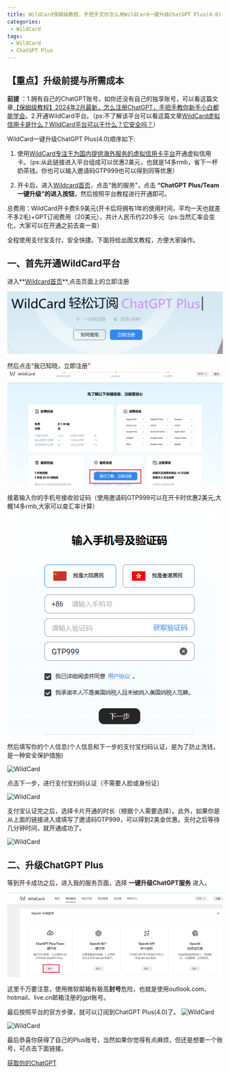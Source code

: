 ```yaml
---
title: WildCard保姆级教程，手把手交你怎么用WildCard一键升级ChatGPT Plus(4.0)
categories:
 - WildCard
tags:
 - WildCard
 - ChatGPT Plus
---
```

##  【重点】升级前提与所需成本

**前提** ：1.拥有自己的ChatGPT账号，如你还没有自己的独享账号，可以看这篇文章[【保姆级教程】2024年2月最新，怎么注册ChatGPT，手把手教你新手小白都能学会](https://txccai.github.io/gptDocs/chatGPT/how-to-register-gpt.html)。2.开通WildCard平台。（ps:不了解该平台可以看这篇文章[WildCard虚拟信用卡是什么？WildCard平台可以干什么？它安全吗？](https://txccai.github.io/gptDocs/WildCard/something-about-wildcard.html)）

WildCard一键升级ChatGPT Plus(4.0)顺序如下:

1. 使用[WildCard专注于为国内提供海外服务的虚拟信用卡平台](https://bewildcard.com/i/GTP999)开通虚拟信用卡。（ps:从此链接进入平台组成可以优惠2美元，也就是14多rmb，省下一杯奶茶钱。你也可以输入邀请码GTP999也可以得到同等优惠）

2. 开卡后，进入[Wildcard首页]((https://bewildcard.com/i/GTP999))，点击“我的服务”，点击 **“ChatGPT Plus/Team一键升级”的进入按钮**，然后按照平台教程进行开通即可。

总费用：WildCard开卡费9.9美元(开卡后将拥有1年的使用时间，平均一天也就差不多2毛)+GPT订阅费用（20美元），共计人民币约220多元（ps:当然汇率会变化，大家可以在开通之前去查一查）

全程使用支付宝支付，安全快捷。下面将给出图文教程，方便大家操作。

## 一、首先开通WildCard平台

进入**[Wildcard首页]((https://bewildcard.com/i/GTP999))**,点击页面上的立即注册

![WildCard](../imags/WildCard/register-WildCard1.png)


然后点击“我已知晓，立即注册”
![WildCard](../imags/WildCard/register-WildCard2.png)

接着输入你的手机号接收验证码（使用邀请码GTP999可以在开卡时优惠2美元,大概14多rmb,大家可以查汇率计算）
![WildCard](../imags/WildCard/register-WildCard3.png)


然后填写你的个人信息(个人信息和下一步的支付宝扫码认证，是为了防止洗钱，是一种安全保护措施)

![WildCard](https://puputeju-tc.oss-cn-beijing.aliyuncs.com/hSuBYe8jFCZyciA.png)

点击下一步，进行支付宝扫码认证（不需要人脸或身份证）

![WildCard](https://puputeju-tc.oss-cn-beijing.aliyuncs.com/4MVgEYJUdOL735e.png)

支付宝认证完之后，选择卡片开通的时长（根据个人需要选择）。此外，如果你是从上面的链接进入或填写了邀请码GTP999，可以得到2美金优惠。支付之后等待几分钟时间，就开通成功了。

![WildCard](https://puputeju-tc.oss-cn-beijing.aliyuncs.com/swk3aUTVeQmG2S7.png)

## 二、升级ChatGPT Plus

等到开卡成功之后，进入我的服务页面，选择 **一键升级ChatGPT服务** 进入。

![WildCard](../imags/WildCard/register-WildCard4.png)

这里千万要注意，使用微软邮箱有极高**封号**危险，也就是使用outlook.com、hotmail、live.cn邮箱注册的gpt账号。

最后按照平台的官方步骤，就可以订阅到ChatGPT Plus(4.0)了。
![WildCard](https://puputeju-tc.oss-cn-beijing.aliyuncs.com/xDmrkY6IcQnZzhl.png)

![WildCard](https://puputeju-tc.oss-cn-beijing.aliyuncs.com/QPBjvgMs4N8qWXa.png)

最后恭喜你获得了自己的Plus账号，当然如果你觉得有点麻烦，但还是想要一个账号，可点击下面链接。

[获取你的ChatGPT](https://txccai.github.io/gptDocs/chatGPT/how-to-buy-gpt.html)